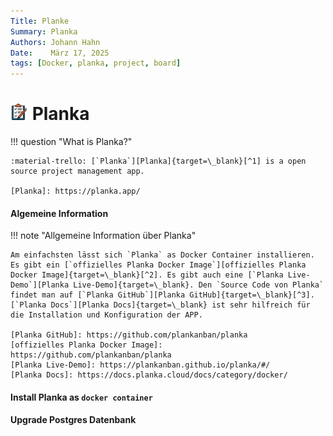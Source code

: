 ```yaml
---
Title: Planke
Summary: Planka
Authors: Johann Hahn
Date:    März 17, 2025
tags: [Docker, planka, project, board]
---
```


# <img src="../../../assets/logos/planka.png" width="28" height="26" /> Planka

!!! question "What is Planka?"

    :material-trello: [`Planka`][Planka]{target=\_blank}[^1] is a open source project management app.

    [Planka]: https://planka.app/

#### Algemeine Information

!!! note "Allgemeine Information über Planka"

    Am einfachsten lässt sich `Planka` as Docker Container installieren. Es gibt ein [`offizielles Planka Docker Image`][offizielles Planka Docker Image]{target=\_blank}[^2]. Es gibt auch eine [`Planka Live-Demo`][Planka Live-Demo]{target=\_blank}. Den `Source Code von Planka` findet man auf [`Planka GitHub`][Planka GitHub]{target=\_blank}[^3]. [`Planka Docs`][Planka Docs]{target=\_blank} ist sehr hilfreich für die Installation und Konfiguration der APP.

    [Planka GitHub]: https://github.com/plankanban/planka
    [offizielles Planka Docker Image]: https://github.com/plankanban/planka
    [Planka Live-Demo]: https://plankanban.github.io/planka/#/
    [Planka Docs]: https://docs.planka.cloud/docs/category/docker/

#### Install Planka as `docker container`


#### Upgrade Postgres Datenbank

[^1]: :material-trello: [Planka](https://planka.app/){target=\_blank}
[^2]: :material-docker: [Docker Hub](https://github.com/plankanban/planka/pkgs/container/planka){target=\_blank}
[^3]: :material-github: [Github - Planka](https://github.com/plankanban/planka){target=\_blank}

